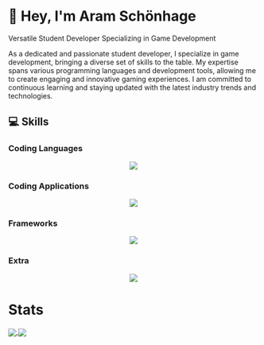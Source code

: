 # 👋 Hey, I'm Aram Schönhage

Versatile Student Developer Specializing in Game Development

As a dedicated and passionate student developer, I specialize in game development, bringing a diverse set of skills to the table. My expertise spans various programming languages and development tools, allowing me to create engaging and innovative gaming experiences. I am committed to continuous learning and staying updated with the latest industry trends and technologies.

## 💻 Skills

### Coding Languages

<p align="center">
  <a href="https://skillicons.dev">
    <img src="https://skillicons.dev/icons?i=html,css,js,cs,java" />
  </a>
</p>

### Coding Applications

<p align="center">
  <a href="https://skillicons.dev">
    <img src="https://skillicons.dev/icons?i=git,github,gitlab,replit,unity,unreal,vscode,idea" />
  </a>
</p>

### Frameworks

<p align="center">
  <a href="https://skillicons.dev">
    <img src="https://skillicons.dev/icons?i=discordjs,mongodb,mysql,nodejs,npm,dotnet,p5js,react,gradle" />
  </a>
</p>

### Extra

<p align="center">
  <a href="https://skillicons.dev">
    <img src="https://skillicons.dev/icons?i=discord,gmail,ps,pr,au,windows" />
  </a>
</p>

# Stats

<a href="https://github.com/anuraghazra/github-readme-stats#gh-dark-mode-only" >
  <img align="center" src="https://github-readme-stats.vercel.app/api?username=MeAlam1&show_icons=true&theme=dark#gh-dark-mode-only" />
</a>
<a href="https://github.com/anuraghazra/github-readme-stats#gh-dark-mode-only">
  <img align="center" src="https://github-readme-stats.vercel.app/api/top-langs/?username=MeAlam1&layout=donut&theme=dark#gh-dark-mode-only" />
</a>

<div align="center">
  <img src="https://komarev.com/ghpvc/?username=MeAlam1&style=for-the-badge&color=orange" alt=""/>
</div>
